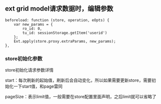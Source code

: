 ## ext grid model请求数据时，编辑参数

    beforeload: function (store, operation, eOpts) {
        var new_params = {
            ro_id: 0,
            tu_id: sessionStorage.getItem('userid')
        };
        Ext.apply(store.proxy.extraParams, new_params);
    },

### store初始化参数

store初始化请求参数详情

start：每次刷新的起始值，刷新后会自动变化，所以如果需要更新store，需要初始化一下start值，和page雷同

pageSize：表示limit值，一般需要在store配置里面声明，之后limit就可以省略了